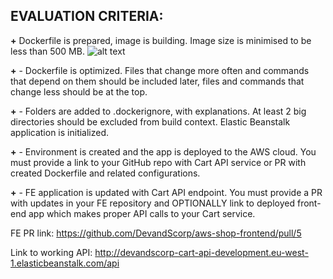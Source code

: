 ## EVALUATION CRITERIA:
    
**+** Dockerfile is prepared, image is building. Image size is minimised to be less than 500 MB.
![alt text](https://i.imgur.com/hxqgBgw.png)

**+** - Dockerfile is optimized. Files that change more often and commands that depend on them should be included later, files and commands that change less should be at the top.

**+** - Folders are added to .dockerignore, with explanations. At least 2 big directories should be excluded from build context. Elastic Beanstalk application is initialized.

**+** - Environment is created and the app is deployed to the AWS cloud. You must provide a link to your GitHub repo with Cart API service or PR with created Dockerfile and related configurations.

**+** - FE application is updated with Cart API endpoint. You must provide a PR with updates in your FE repository and OPTIONALLY link to deployed front-end app which makes proper API calls to your Cart service.

FE PR link: https://github.com/DevandScorp/aws-shop-frontend/pull/5

Link to working API: http://devandscorp-cart-api-development.eu-west-1.elasticbeanstalk.com/api
